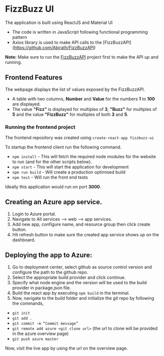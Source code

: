 # FizzBuzz UI

The application is built using ReactJS and Material UI
- The code is written in JavaScript following functional programming pattern
- Axios library is used to make API calls to the [FizzBuzzAPI] (https://github.com/Abirath/FizzBuzzAPI)

**Note:** Make sure to run the [FizzBuzzAPI](https://github.com/Abirath/FizzBuzzAPI) project first to make the API up and running.

## Frontend Features

The webpage displays the list of values exposed by the FizzBuzzAPI. 
- A table with two columns, **Number** and **Value** for the numbers **1** to **100** are displayed.
- The value **"Fizz"** is displayed for multiples of **3**, **"Buzz"** for multiples of **5** and the value **"FizzBuzz"** for multiples of both **3** and **5**.

### Running the frontend project

The frontend repository was created using `create-react-app fizzbuzz-ui`

To startup the frontend client run the following command.

- `npm install` - This will fetch the required node modules for the website to run (and for the other scripts below).
- `npm start` - This will start the application for development
- `npm run build` - Will create a production optimised build
- `npm test` - Will run the front end tests

Ideally this application would run on port **3000**.

## Creating an Azure app service.

1.	Login to Azure portal.
2.	Navigate to All services --> web --> app services. 
3.	Add new app, configure name, and resource group then click create button. 
4.	Hit refresh button to make sure the created app service shows up on the dashboard.

## Deploying the app to Azure:

1.	Go to deployment center, select github as source control version and configure the path to the github repo.
2.	Select the appropriate build provider and click continue.
3.	Specify what node engine and the version will be used to the build provider in package.json file. 
4.	Build the react app by executing `npm build` in the terminal. 
5.	Now, navigate to the build folder and initialize the git repo by following the commands,
-	`git init`
-	`git add .`
-	`git commit -m “Commit message”`
-	`git remote add azure <git clone url>` (the url to clone will be provided in the azure overview page) 
-	`git push azure master`
 
Now, visit the live app by using the url on the overview page. 


